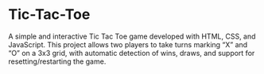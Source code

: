 # Tic-Tac-Toe
A simple and interactive Tic Tac Toe game developed with HTML, CSS, and JavaScript. This project allows two players to take turns marking “X” and “O” on a 3x3 grid, with automatic detection of wins, draws, and support for resetting/restarting the game.
